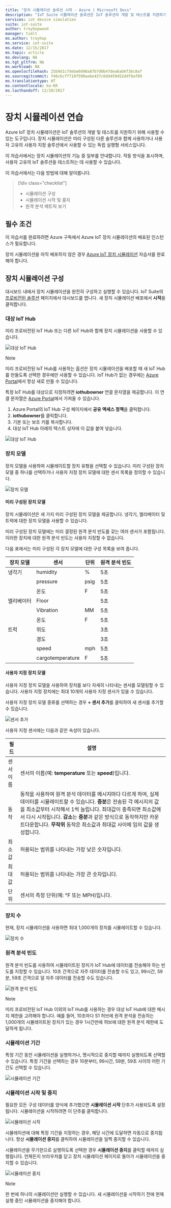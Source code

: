 ```yaml
---
title: "장치 시뮬레이션 솔루션 시작 - Azure | Microsoft Docs"
description: "IoT Suite 시뮬레이션 솔루션은 IoT 솔루션의 개발 및 테스트를 지원하기 위해 사용할 수 있는 도구입니다. 시뮬레이션 서비스는 미리 구성된 다른 솔루션과 함께 사용하거나 사용자 고유의 사용자 지정 솔루션에서 사용할 수 있는 독립 실행형 서비스입니다."
services: iot device simulation
suite: iot-suite
author: troyhopwood
manager: timlt
ms.author: troyhop
ms.service: iot-suite
ms.date: 12/15/2017
ms.topic: article
ms.devlang: NA
ms.tgt_pltfrm: NA
ms.workload: NA
ms.openlocfilehash: 25b9d1c7debe0d98a87b7d0b47dea6ab6f36c8af
ms.sourcegitcommit: f46cbcff710f590aebe437c6dd459452ddf0af09
ms.translationtype: HT
ms.contentlocale: ko-KR
ms.lasthandoff: 12/20/2017
---
```

# <a name="device-simulation-walkthrough"></a>장치 시뮬레이션 연습

Azure IoT 장치 시뮬레이션은 IoT 솔루션의 개발 및 테스트를 지원하기 위해 사용할 수 있는 도구입니다. 장치 시뮬레이션은 미리 구성된 다른 솔루션과 함께 사용하거나 사용자 고유의 사용자 지정 솔루션에서 사용할 수 있는 독립 실행형 서비스입니다.

이 자습서에서는 장치 시뮬레이션의 기능 중 일부를 안내합니다. 작동 방식을 표시하며, 사용자 고유의 IoT 솔루션을 테스트하는 데 사용할 수 있습니다.

이 자습서에서는 다음 방법에 대해 알아봅니다.

>[!div class="checklist"]
> * 시뮬레이션 구성
> * 시뮬레이션 시작 및 중지
> * 원격 분석 메트릭 보기

## <a name="prerequisites"></a>필수 조건

이 자습서를 완료하려면 Azure 구독에서 Azure IoT 장치 시뮬레이션의 배포된 인스턴스가 필요합니다.

장치 시뮬레이션을 아직 배포하지 않은 경우 [Azure IoT 장치 시뮬레이션](iot-suite-device-simulation-explore.md) 자습서를 완료해야 합니다.

## <a name="configuring-device-simulation"></a>장치 시뮬레이션 구성

대시보드 내에서 장치 시뮬레이션을 완전히 구성하고 실행할 수 있습니다. IoT Suite의 [프로비전된 솔루션](https://www.azureiotsuite.com/) 페이지에서 대시보드를 엽니다. 새 장치 시뮬레이션 배포에서 **시작**을 클릭합니다.

### <a name="target-iot-hub"></a>대상 IoT Hub

미리 프로비전된 IoT Hub 또는 다른 IoT Hub와 함께 장치 시뮬레이션을 사용할 수 있습니다.

![대상 IoT Hub](media/iot-suite-device-simulation-explore/targethub.png)

> [!NOTE]
> 미리 프로비전된 IoT Hub를 사용하는 옵션은 장치 시뮬레이션을 배포할 때 새 IoT Hub를 만들도록 선택한 경우에만 사용할 수 있습니다. IoT Hub가 없는 경우에는 [Azure Portal](https://portal.azure.com)에서 항상 새로 만들 수 있습니다.

특정 IoT Hub를 대상으로 지정하려면 **iothubowner** 연결 문자열을 제공합니다. 이 연결 문자열은 [Azure Portal](https://portal.azure.com)에서 가져올 수 있습니다.

1. Azure Portal의 IoT Hub 구성 페이지에서 **공유 액세스 정책**을 클릭합니다.
1. **iothubowner**를 클릭합니다.
1. 기본 또는 보조 키를 복사합니다.
1. 대상 IoT Hub 아래의 텍스트 상자에 이 값을 붙여 넣습니다.

![대상 IoT Hub](media/iot-suite-device-simulation-explore/connectionstring.png)

### <a name="device-model"></a>장치 모델

장치 모델을 사용하여 시뮬레이트할 장치 유형을 선택할 수 있습니다. 미리 구성된 장치 모델 중 하나를 선택하거나 사용자 지정 장치 모델에 대한 센서 목록을 정의할 수 있습니다.

![장치 모델](media/iot-suite-device-simulation-explore/devicemodel.png)

#### <a name="pre-configured-device-models"></a>미리 구성된 장치 모델

장치 시뮬레이션은 세 가지 미리 구성된 장치 모델을 제공합니다. 냉각기, 엘리베이터 및 트럭에 대한 장치 모델을 사용할 수 있습니다.

미리 구성된 장치 모델에는 미리 결정된 원격 분석 빈도를 갖는 여러 센서가 포함됩니다. 이러한 장치에 대한 원격 분석 빈도는 사용자 지정할 수 없습니다.

다음 표에서는 미리 구성된 각 장치 모델에 대한 구성 목록을 보여 줍니다.

| 장치 모델 | 센서 | 단위 | 원격 분석 빈도
| -------------| ------ | -----| --------------------|
| 냉각기 | humidity | % | 5초 |
| | pressure | psig | 5초 |
| | 온도 | F | 5초 |
| 엘리베이터 | Floor | | 5초 |
| | Vibration | MM | 5초 |
| | 온도 | F | 5초 |
| 트럭 | 위도 | | 3초 |
| | 경도 | | 3초 |
| | speed | mph | 5초 |
| | cargotemperature | F | 5초 |

#### <a name="custom-device-model"></a>사용자 지정 장치 모델

사용자 지정 장치 모델을 사용하여 장치를 보다 자세히 나타내는 센서를 모델링할 수 있습니다. 사용자 지정 장치에는 최대 10개의 사용자 지정 센서가 있을 수 있습니다.

사용자 지정 장치 모델 종류를 선택하는 경우 **+ 센서 추가**를 클릭하여 새 센서를 추가할 수 있습니다.

![센서 추가](media/iot-suite-device-simulation-explore/customsensors.png)

사용자 지정 센서에는 다음과 같은 속성이 있습니다.

| 필드 | 설명 |
| ----- | ----------- |
| 센서 이름 | 센서의 이름(예: **temperature** 또는 **speed**)입니다. |
| 동작 | 동작을 사용하여 원격 분석 데이터를 메시지마다 다르게 하여, 실제 데이터를 시뮬레이트할 수 있습니다. **증분**은 전송된 각 메시지의 값을 최소값부터 시작해서 1씩 늘립니다. 최대값이 충족되면 최소값에서 다시 시작됩니다. **감소**는 **증분**과 같은 방식으로 동작하지만 카운트다운합니다. **무작위** 동작은 최소값과 최대값 사이에 임의 값을 생성합니다. |
| 최소값 | 허용되는 범위를 나타내는 가장 낮은 숫자입니다. |
| 최대값 | 허용되는 범위를 나타내는 가장 큰 숫자입니다. |
| 단위 | 센서의 측정 단위(예: °F 또는 MPH)입니다. |

### <a name="number-of-devices"></a>장치 수

현재, 장치 시뮬레이션을 사용하면 최대 1,000개의 장치를 시뮬레이트할 수 있습니다.

![장치 수](media/iot-suite-device-simulation-explore/numberofdevices.png)

### <a name="telemetry-frequency"></a>원격 분석 빈도

원격 분석 빈도를 사용하여 시뮬레이트된 장치가 IoT Hub에 데이터를 전송해야 하는 빈도를 지정할 수 있습니다. 10초 간격으로 자주 데이터를 전송할 수도 있고, 99시간, 59분, 59초 간격으로 덜 자주 데이터를 전송할 수도 있습니다.

![원격 분석 빈도](media/iot-suite-device-simulation-explore/frequency.png)

> [!NOTE]
> 미리 프로비전된 IoT Hub 이외의 IoT Hub를 사용하는 경우 대상 IoT Hub에 대한 메시지 제한을 고려해야 합니다. 예를 들어, 10초마다 S1 허브에 원격 분석을 전송하는 1,000개의 시뮬레이트된 장치가 있는 경우 1시간만에 허브에 대한 원격 분석 제한에 도달하게 됩니다.

### <a name="simulation-duration"></a>시뮬레이션 기간

특정 기간 동안 시뮬레이션을 실행하거나, 명시적으로 중지할 때까지 실행되도록 선택할 수 있습니다. 특정 기간을 선택하는 경우 10분부터, 99시간, 59분, 59초 사이의 어떤 기간도 선택할 수 있습니다.

![시뮬레이션 기간](media/iot-suite-device-simulation-explore/duration.png)

### <a name="start-and-stop-the-simulation"></a>시뮬레이션 시작 및 중지

필요한 모든 구성 데이터를 양식에 추가했으면 **시뮬레이션 시작** 단추가 사용되도록 설정됩니다. 시뮬레이션을 시작하려면 이 단추를 클릭합니다.

![시뮬레이션 시작](media/iot-suite-device-simulation-explore/start.png)

시뮬레이션에 대해 특정 기간을 지정하는 경우, 해당 시간에 도달하면 자동으로 중지됩니다. 항상 **시뮬레이션 중지**를 클릭하여 시뮬레이션을 일찍 중지할 수 있습니다.

시뮬레이션을 무기한으로 실행하도록 선택한 경우 **시뮬레이션 중지**를 클릭할 때까지 실행됩니다. 언제든지 브라우저를 닫고 장치 시뮬레이션 페이지로 돌아가 시뮬레이션을 중지할 수 있습니다.

![시뮬레이션 중지](media/iot-suite-device-simulation-explore/stop.png)

> [!NOTE]
> 한 번에 하나의 시뮬레이션만 실행할 수 있습니다. 새 시뮬레이션을 시작하기 전에 현재 실행 중인 시뮬레이션을 중지해야 합니다.
